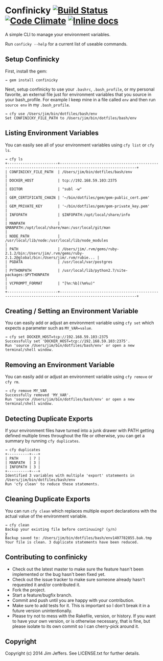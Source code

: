 # Confinicky [![Build Status](https://travis-ci.org/jimjeffers/confinicky.png)](https://travis-ci.org/jimjeffers/confinicky) [![Code Climate](https://codeclimate.com/github/jimjeffers/confinicky.png)](https://codeclimate.com/github/jimjeffers/confinicky) [![Inline docs](http://inch-ci.org/github/jimjeffers/confinicky.png)](http://inch-ci.org/github/jimjeffers/confinicky)

A simple CLI to manage your environment variables.

Run `conficky --help` for a current list of useable commands.

## Setup Confinicky

First, install the gem: 

```
→ gem install confinicky
```

Next, setup confinicky to use your `.bashrc`, `.bash_profile`, or my personal favorite, an external file just for environment variables that you source in your bash_profile. For example I keep mine in a file called `env` and then run `source env` in my `.bash_profile`.

```
→ cfy use /Users/jim/bin/dotfiles/bash/env
Set CONFINICKY_FILE_PATH to /Users/jim/bin/dotfiles/bash/env
```

## Listing Environment Variables

You can easily see all of your environment variables using `cfy list` or `cfy ls`.

```
→ cfy ls
+-----------------------+---------------------------------------------------------------------------------------------------------+
| CONFINICKY_FILE_PATH  | /Users/jim/bin/dotfiles/bash/env                                                                        |
| DOCKER_HOST           | tcp://192.168.59.103:2375                                                                               |
| EDITOR                | "subl -w"                                                                                               |
| GEM_CERTIFICATE_CHAIN | '~/bin/dotfiles/gem/gem-public_cert.pem'                                                                |
| GEM_PRIVATE_KEY       | '~/bin/dotfiles/gem/gem-private_key.pem'                                                                |
| INFOPATH              | $INFOPATH:/opt/local/share/info                                                                         |
| MANPATH               | $MANPATH:/opt/local/share/man:/usr/local/git/man                                                        |
| NODE_PATH             | /usr/local/lib/node:/usr/local/lib/node_modules                                                         |
| PATH                  | /Users/jim/.rvm/gems/ruby-2.1.2/bin:/Users/jim/.rvm/gems/ruby-2.1.2@global/bin:/Users/jim/.rvm/rubie... |
| PGDATA                | /usr/local/var/postgres                                                                                 |
| PYTHONPATH            | /usr/local/lib/python2.7/site-packages:$PYTHONPATH                                                      |
| VCPROMPT_FORMAT       | "[%n:%b](%m%u)"                                                                                         |
+-----------------------+---------------------------------------------------------------------------------------------------------+
```

## Creating / Setting an Environment Variable

You can easily add or adjust an environment variable using `cfy set` which expects a parameter such as `MY_VAR=value`.

```
→ cfy set DOCKER_HOST=tcp://192.168.59.103:2375
Successfully set 'DOCKER_HOST=tcp://192.168.59.103:2375'.
Run 'source /Users/jim/bin/dotfiles/bash/env' or open a new terminal/shell window.
```

## Removing an Environment Variable 

You can easily add or adjust an environment variable using `cfy remove` or `cfy rm`.

```
→ cfy remove MY_VAR
Successfully removed 'MY_VAR'.
Run 'source /Users/jim/bin/dotfiles/bash/env' or open a new terminal/shell window.
```

## Detecting Duplicate Exports

If your environment files have turned into a junk drawer with PATH getting defined multiple times throughout the file or otherwise, you can get a summary by running `cfy duplicates`.

```
→ cfy duplicates
+----------+---+
| PATH     | 7 |
| MANPATH  | 3 |
| INFOPATH | 3 |
+----------+---+
Identified 3 variables with multiple 'export' statements in /Users/jim/bin/dotfiles/bash/env
Run 'cfy clean' to reduce these statements.
```

## Cleaning Duplicate Exports

You can run `cfy clean` which replaces multiple export declarations with the actual value of the environment variable.

```
→ cfy clean
Backup your existing file before continuuing? (y/n)
y
Backup saved to: /Users/jim/bin/dotfiles/bash/env1407782855.bak.tmp
Your file is clean. 3 duplicate statements have been reduced.
```

## Contributing to confinicky

* Check out the latest master to make sure the feature hasn't been implemented or the bug hasn't been fixed yet.
* Check out the issue tracker to make sure someone already hasn't requested it and/or contributed it.
* Fork the project.
* Start a feature/bugfix branch.
* Commit and push until you are happy with your contribution.
* Make sure to add tests for it. This is important so I don't break it in a future version unintentionally.
* Please try not to mess with the Rakefile, version, or history. If you want to have your own version, or is otherwise necessary, that is fine, but please isolate to its own commit so I can cherry-pick around it.

## Copyright

Copyright (c) 2014 Jim Jeffers. See LICENSE.txt for further details.
